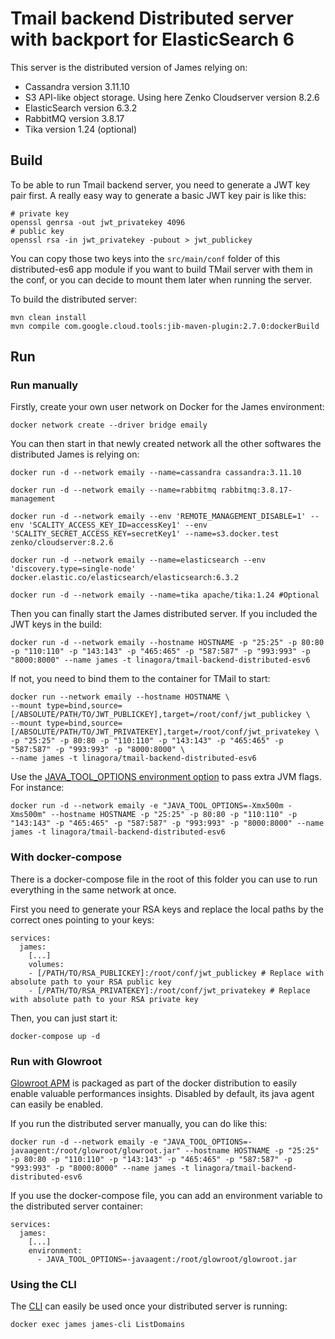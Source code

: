 # Tmail backend Distributed server with backport for ElasticSearch 6

This server is the distributed version of James relying on:

* Cassandra version 3.11.10
* S3 API-like object storage. Using here Zenko Cloudserver version 8.2.6
* ElasticSearch version 6.3.2
* RabbitMQ version 3.8.17
* Tika version 1.24 (optional)

## Build

To be able to run Tmail backend server, you need to generate a JWT key pair first.
A really easy way to generate a basic JWT key pair is like this:

```
# private key
openssl genrsa -out jwt_privatekey 4096
# public key
openssl rsa -in jwt_privatekey -pubout > jwt_publickey
```

You can copy those two keys into the `src/main/conf` folder of this distributed-es6 app module if you want to build
TMail server with them in the conf, or you can decide to mount them later when running the server. 

To build the distributed server:

```
mvn clean install
mvn compile com.google.cloud.tools:jib-maven-plugin:2.7.0:dockerBuild
```

## Run

### Run manually

Firstly, create your own user network on Docker for the James environment:

```
docker network create --driver bridge emaily
```

You can then start in that newly created network all the other softwares the distributed James is relying on:

```
docker run -d --network emaily --name=cassandra cassandra:3.11.10

docker run -d --network emaily --name=rabbitmq rabbitmq:3.8.17-management

docker run -d --network emaily --env 'REMOTE_MANAGEMENT_DISABLE=1' --env 'SCALITY_ACCESS_KEY_ID=accessKey1' --env 'SCALITY_SECRET_ACCESS_KEY=secretKey1' --name=s3.docker.test zenko/cloudserver:8.2.6

docker run -d --network emaily --name=elasticsearch --env 'discovery.type=single-node' docker.elastic.co/elasticsearch/elasticsearch:6.3.2

docker run -d --network emaily --name=tika apache/tika:1.24 #Optional
```

Then you can finally start the James distributed server. If you included the JWT keys in the build:

```
docker run -d --network emaily --hostname HOSTNAME -p "25:25" -p 80:80 -p "110:110" -p "143:143" -p "465:465" -p "587:587" -p "993:993" -p "8000:8000" --name james -t linagora/tmail-backend-distributed-esv6
```

If not, you need to bind them to the container for TMail to start:

```
docker run --network emaily --hostname HOSTNAME \
--mount type=bind,source=[/ABSOLUTE/PATH/TO/JWT_PUBLICKEY],target=/root/conf/jwt_publickey \
--mount type=bind,source=[/ABSOLUTE/PATH/TO/JWT_PRIVATEKEY],target=/root/conf/jwt_privatekey \
-p "25:25" -p 80:80 -p "110:110" -p "143:143" -p "465:465" -p "587:587" -p "993:993" -p "8000:8000" \
--name james -t linagora/tmail-backend-distributed-esv6
```

Use the [JAVA_TOOL_OPTIONS environment option](https://github.com/GoogleContainerTools/jib/blob/master/docs/faq.md#jvm-flags)
to pass extra JVM flags. For instance:

```
docker run -d --network emaily -e "JAVA_TOOL_OPTIONS=-Xmx500m -Xms500m" --hostname HOSTNAME -p "25:25" -p 80:80 -p "110:110" -p "143:143" -p "465:465" -p "587:587" -p "993:993" -p "8000:8000" --name james -t linagora/tmail-backend-distributed-esv6
```

### With docker-compose 

There is a docker-compose file in the root of this folder you can use to run everything in the same network at once.

First you need to generate your RSA keys and replace the local paths by the correct ones pointing to your keys:

```
services:
  james:
    [...]
    volumes:
    - [/PATH/TO/RSA_PUBLICKEY]:/root/conf/jwt_publickey # Replace with absolute path to your RSA public key
    - [/PATH/TO/RSA_PRIVATEKEY]:/root/conf/jwt_privatekey # Replace with absolute path to your RSA private key
```

Then, you can just start it:

```
docker-compose up -d
```

### Run with Glowroot

[Glowroot APM]() is packaged as part of the docker distribution to easily enable valuable performances insights.
Disabled by default, its java agent can easily be enabled.

If you run the distributed server manually, you can do like this:

```
docker run -d --network emaily -e "JAVA_TOOL_OPTIONS=-javaagent:/root/glowroot/glowroot.jar" --hostname HOSTNAME -p "25:25" -p 80:80 -p "110:110" -p "143:143" -p "465:465" -p "587:587" -p "993:993" -p "8000:8000" --name james -t linagora/tmail-backend-distributed-esv6
```

If you use the docker-compose file, you can add an environment variable to the distributed server container:

```
services:
  james:
    [...]
    environment:
      - JAVA_TOOL_OPTIONS=-javaagent:/root/glowroot/glowroot.jar
```

### Using the CLI

The [CLI](https://james.apache.org/server/manage-cli.html) can easily be used once your distributed server is running:

```
docker exec james james-cli ListDomains
```
